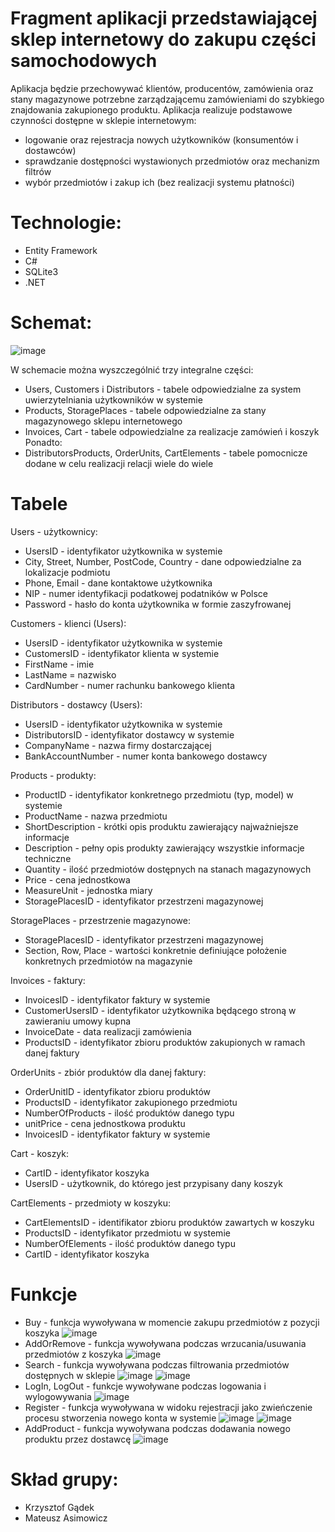 # Fragment aplikacji przedstawiającej sklep internetowy do zakupu części samochodowych
Aplikacja będzie przechowywać klientów, producentów, zamówienia oraz stany magazynowe potrzebne zarządzającemu zamówieniami do szybkiego znajdowania zakupionego produktu. Aplikacja realizuje podstawowe czynności dostępne w sklepie internetowym:
- logowanie oraz rejestracja nowych użytkowników (konsumentów i dostawców)
- sprawdzanie dostępności wystawionych przedmiotów oraz mechanizm filtrów
- wybór przedmiotów i zakup ich (bez realizacji systemu płatności)


# Technologie:
  - Entity Framework
  - C#
  - SQLite3
  - .NET

# Schemat:
![image](https://user-images.githubusercontent.com/58474974/121442113-4af2df00-c98b-11eb-9c85-a0e477cb01d4.png)

W schemacie można wyszczególnić trzy integralne części:
- Users, Customers i Distributors - tabele odpowiedzialne za system uwierzytelniania użytkowników w systemie 
- Products, StoragePlaces - tabele odpowiedzialne za stany magazynowego sklepu internetowego 
- Invoices, Cart - tabele odpowiedzialne za realizacje zamówień i koszyk
Ponadto:
- DistributorsProducts, OrderUnits, CartElements - tabele pomocnicze dodane w celu realizacji relacji wiele do wiele

# Tabele

Users - użytkownicy:
- UsersID - identyfikator użytkownika w systemie
- City, Street, Number, PostCode, Country - dane odpowiedzialne za lokalizacje podmiotu
- Phone, Email - dane kontaktowe użytkownika
- NIP - numer identyfikacji podatkowej podatników w Polsce
- Password - hasło do konta użytkownika w formie zaszyfrowanej

Customers - klienci (Users):
- UsersID - identyfikator użytkownika w systemie
- CustomersID - identyfikator klienta w systemie
- FirstName - imie
- LastName = nazwisko
- CardNumber - numer rachunku bankowego klienta

Distributors - dostawcy (Users):
- UsersID - identyfikator użytkownika w systemie
- DistributorsID - identyfikator dostawcy w systemie
- CompanyName - nazwa firmy dostarczającej
- BankAccountNumber - numer konta bankowego dostawcy

Products - produkty:
- ProductID - identyfikator konkretnego przedmiotu (typ, model) w systemie
- ProductName - nazwa przedmiotu
- ShortDescription - krótki opis produktu zawierający najważniejsze informacje
- Description - pełny opis produkty zawierający wszystkie informacje techniczne
- Quantity - ilość przedmiotów dostępnych na stanach magazynowych
- Price - cena jednostkowa
- MeasureUnit - jednostka miary
- StoragePlacesID - identyfikator przestrzeni magazynowej

StoragePlaces - przestrzenie magazynowe:
- StoragePlacesID - identyfikator przestrzeni magazynowej
- Section, Row, Place - wartości konkretnie definiujące położenie konkretnych przedmiotów na magazynie

Invoices - faktury:
- InvoicesID - identyfikator faktury w systemie
- CustomerUsersID - identyfikator użytkownika będącego stroną w zawieraniu umowy kupna
- InvoiceDate - data realizacji zamówienia
- ProductsID - identyfikator zbioru produktów zakupionych w ramach danej faktury

OrderUnits - zbiór produktów dla danej faktury:
- OrderUnitID - identyfikator zbioru produktów
- ProductsID - identyfikator zakupionego przedmiotu
- NumberOfProducts - ilość produktów danego typu
- unitPrice - cena jednostkowa produktu
- InvoicesID - identyfikator faktury w systemie

Cart - koszyk:
- CartID - identyfikator koszyka
- UsersID - użytkownik, do którego jest przypisany dany koszyk

CartElements - przedmioty w koszyku:
- CartElementsID - identifikator zbioru produktów zawartych w koszyku
- ProductsID - identyfikator przedmiotu w systemie
- NumberOfElements - ilość produktów danego typu
- CartID - identyfikator koszyka

# Funkcje
- Buy - funkcja wywoływana w momencie zakupu przedmiotów z pozycji koszyka
![image](https://user-images.githubusercontent.com/58474974/121480856-d2604280-c9cb-11eb-9e9e-c6025e29e2fe.png)
- AddOrRemove - funkcja wywoływana podczas wrzucania/usuwania przedmiotów z koszyka
![image](https://user-images.githubusercontent.com/58474974/121483784-dcd00b80-c9ce-11eb-8562-d75dbadc4ffa.png)
- Search - funkcja wywoływana podczas filtrowania przedmiotów dostępnych w sklepie
![image](https://user-images.githubusercontent.com/58474974/121484540-9a5afe80-c9cf-11eb-879c-e5c3d44b86c3.png)
![image](https://user-images.githubusercontent.com/58474974/121484609-acd53800-c9cf-11eb-9e81-82a1620ef0d9.png)
- LogIn, LogOut - funkcje wywoływane podczas logowania i wylogowywania
![image](https://user-images.githubusercontent.com/58474974/121481328-4e5a8a80-c9cc-11eb-8f51-faee49084aa4.png)
- Register - funkcja wywoływana w widoku rejestracji jako zwieńczenie procesu stworzenia nowego konta w systemie
![image](https://user-images.githubusercontent.com/58474974/121483347-5ca9a600-c9ce-11eb-8600-973448f216da.png)
![image](https://user-images.githubusercontent.com/58474974/121483443-7cd96500-c9ce-11eb-807d-aac0557e577b.png)
- AddProduct - funkcja wywoływana podczas dodawania nowego produktu przez dostawcę
![image](https://user-images.githubusercontent.com/58474974/121481538-8530a080-c9cc-11eb-8d73-757dd7ece7bb.png)



# Skład grupy:
  - Krzysztof Gądek
  - Mateusz Asimowicz
